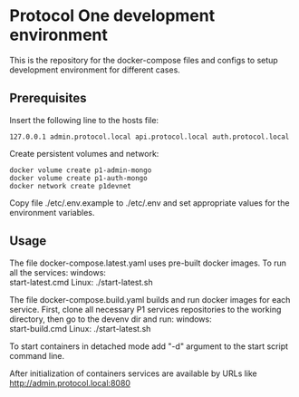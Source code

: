Protocol One development environment
====================================

This is the repository for the docker-compose files and configs to setup development environment for different cases.

Prerequisites
-------------

Insert the following line to the hosts file: 

    127.0.0.1 admin.protocol.local api.protocol.local auth.protocol.local

Create persistent volumes and network:
  
    docker volume create p1-admin-mongo
    docker volume create p1-auth-mongo
    docker network create p1devnet

Copy file ./etc/.env.example to ./etc/.env and set appropriate values for the environment variables.

Usage
-----

The file docker-compose.latest.yaml uses pre-built docker images. 
To run all the services:
windows:    
    start-latest.cmd
Linux:
    ./start-latest.sh

The file docker-compose.build.yaml builds and run docker images for each service. 
First, clone all necessary P1 services repositories to the working directory, then go to the devenv dir and run:
windows:    
    start-build.cmd
Linux:
    ./start-latest.sh

To start containers in detached mode add "-d" argument to the start script command line.

After initialization of containers services are available by URLs like http://admin.protocol.local:8080